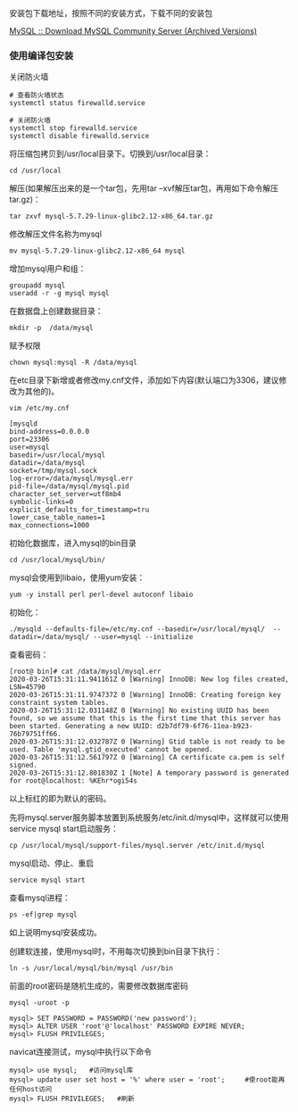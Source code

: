 安装包下载地址，按照不同的安装方式，下载不同的安装包

[MySQL :: Download MySQL Community Server (Archived Versions)](https://downloads.mysql.com/archives/community/)

### 使用编译包安装

关闭防火墙

```less
# 查看防火墙状态
systemctl status firewalld.service

# 关闭防火墙
systemctl stop firewalld.service
systemctl disable firewalld.service
```

将压缩包拷贝到/usr/local目录下。切换到/usr/local目录：

```less
cd /usr/local
```

解压(如果解压出来的是一个tar包，先用tar –xvf解压tar包，再用如下命令解压tar.gz)：

```less
tar zxvf mysql-5.7.29-linux-glibc2.12-x86_64.tar.gz
```

修改解压文件名称为mysql

```less
mv mysql-5.7.29-linux-glibc2.12-x86_64 mysql
```

增加mysql用户和组：

```less
groupadd mysql
useradd -r -g mysql mysql
```

在数据盘上创建数据目录：

```less
mkdir -p  /data/mysql
```

赋予权限

```less
chown mysql:mysql -R /data/mysql
```

在etc目录下新增或者修改my.cnf文件，添加如下内容(默认端口为3306，建议修改为其他的)。

```less
vim /etc/my.cnf

[mysqld
bind-address=0.0.0.0
port=23306
user=mysql
basedir=/usr/local/mysql
datadir=/data/mysql
socket=/tmp/mysql.sock
log-error=/data/mysql/mysql.err
pid-file=/data/mysql/mysql.pid
character_set_server=utf8mb4
symbolic-links=0
explicit_defaults_for_timestamp=tru
lower_case_table_names=1
max_connections=1000
```

初始化数据库，进入mysql的bin目录

```less
cd /usr/local/mysql/bin/
```

mysql会使用到libaio，使用yum安装：

```less
yum -y install perl perl-devel autoconf libaio
```

初始化：

```less
./mysqld --defaults-file=/etc/my.cnf --basedir=/usr/local/mysql/  --datadir=/data/mysql/ --user=mysql --initialize
```

查看密码：

```less
[root@ bin]# cat /data/mysql/mysql.err
2020-03-26T15:31:11.941161Z 0 [Warning] InnoDB: New log files created, LSN=45790
2020-03-26T15:31:11.974737Z 0 [Warning] InnoDB: Creating foreign key constraint system tables.
2020-03-26T15:31:12.031148Z 0 [Warning] No existing UUID has been found, so we assume that this is the first time that this server has been started. Generating a new UUID: d2b7df79-6f76-11ea-b923-76b79751ff66.
2020-03-26T15:31:12.032787Z 0 [Warning] Gtid table is not ready to be used. Table 'mysql.gtid_executed' cannot be opened.
2020-03-26T15:31:12.561797Z 0 [Warning] CA certificate ca.pem is self signed.
2020-03-26T15:31:12.801830Z 1 [Note] A temporary password is generated for root@localhost: %KEhr*ogi54s
```

以上标红的即为默认的密码。

先将mysql.server服务脚本放置到系统服务/etc/init.d/mysql中，这样就可以使用service mysql start启动服务：

```less
cp /usr/local/mysql/support-files/mysql.server /etc/init.d/mysql
```

mysql启动、停止、重启

```less
service mysql start
```

查看mysql进程：

```less
ps -ef|grep mysql
```

如上说明mysql安装成功。

创建软连接，使用mysql时，不用每次切换到bin目录下执行：

```less
ln -s /usr/local/mysql/bin/mysql /usr/bin
```

前面的root密码是随机生成的，需要修改数据库密码

```less
mysql -uroot -p

mysql> SET PASSWORD = PASSWORD('new password');
mysql> ALTER USER 'root'@'localhost' PASSWORD EXPIRE NEVER;
mysql> FLUSH PRIVILEGES;
```

navicat连接测试，mysql中执行以下命令

```less
mysql> use mysql;   #访问mysql库
mysql> update user set host = '%' where user = 'root';     #使root能再任何host访问
mysql> FLUSH PRIVILEGES;   #刷新
```